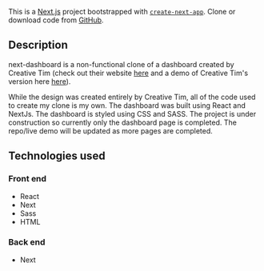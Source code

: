 This is a [Next.js](https://nextjs.org/) project bootstrapped with [`create-next-app`](https://github.com/vercel/next.js/tree/canary/packages/create-next-app). Clone or download code from <a href="https://github.com/alexfotopoulos/next-dashboard" target="_blank" rel="noreferrer">GitHub</a>.


## Description

next-dashboard is a non-functional clone of a dashboard created by Creative Tim (check out their website <a href="https://www.creative-tim.com/" target="_blank" rel="noreferrer">here</a> and a demo of Creative Tim's version here <a href="https://material-dashboard-react-nodejs.creative-tim.com/auth/login" target="_blank" rel="noreferrer">here</a>).

While the design was created entirely by Creative Tim, all of the code used to create my clone is my own. The dashboard was built using React and NextJs. The dashboard is styled using CSS and SASS. The project is under construction so currently only the dashboard page is completed. The repo/live demo will be updated as more pages are completed.

## Technologies used

### Front end
- React
- Next
- Sass
- HTML

### Back end
- Next